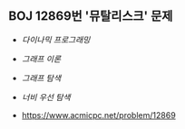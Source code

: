 ## BOJ 12869번 '뮤탈리스크' 문제 

* _다이나믹 프로그래밍_
* _그래프 이론_
* _그래프 탐색_
* _너비 우선 탐색_

* https://www.acmicpc.net/problem/12869
